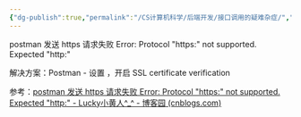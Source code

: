 ```yaml
---
{"dg-publish":true,"permalink":"/CS计算机科学/后端开发/接口调用的疑难杂症/","noteIcon":"","created":"2024-04-17T15:18:09.000+08:00","updated":"2024-04-23T23:57:42.000+08:00"}
---
```



postman 发送 https 请求失败 Error: Protocol "https:" not supported. Expected "http:"

解决方案：Postman - 设置 ，开启   SSL certificate verification

参考：[postman 发送 https 请求失败 Error: Protocol "https:" not supported. Expected "http:" - Lucky小黄人^_^ - 博客园 (cnblogs.com)](https://www.cnblogs.com/hi3254014978/p/17383310.html)